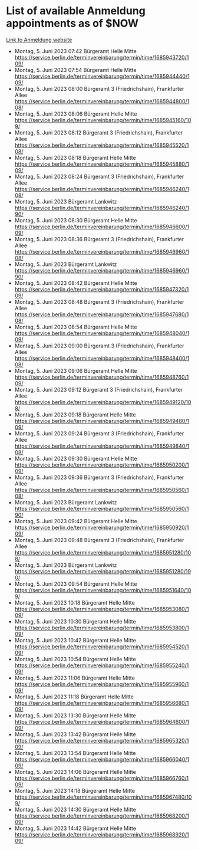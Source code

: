 # List of available Anmeldung appointments as of $NOW
[Link to Anmeldung website](https://service.berlin.de/terminvereinbarung/termin/tag.php?termin=1&anliegen[]=120686&dienstleisterlist=122210,122217,327316,122219,327312,122227,327314,122231,327346,122243,327348,122254,122252,329742,122260,329745,122262,329748,122271,327278,122273,327274,122277,327276,330436,122280,327294,122282,327290,122284,327292,122291,327270,122285,327266,122286,327264,122296,327268,150230,329760,122297,327286,122294,327284,122312,329763,122314,329775,122304,327330,122311,327334,122309,327332,317869,122281,327352,122279,329772,122283,122276,327324,122274,327326,122267,329766,122246,327318,122251,327320,122257,327322,122208,327298,122226,327300&herkunft=http%3A%2F%2Fservice.berlin.de%2Fdienstleistung%2F120686%2F)
- Montag, 5. Juni 2023 07:42 Bürgeramt Helle Mitte https://service.berlin.de/terminvereinbarung/termin/time/1685943720/109/
- Montag, 5. Juni 2023 07:54 Bürgeramt Helle Mitte https://service.berlin.de/terminvereinbarung/termin/time/1685944440/109/
- Montag, 5. Juni 2023 08:00 Bürgeramt 3 (Friedrichshain), Frankfurter Allee https://service.berlin.de/terminvereinbarung/termin/time/1685944800/108/
- Montag, 5. Juni 2023 08:06 Bürgeramt Helle Mitte https://service.berlin.de/terminvereinbarung/termin/time/1685945160/109/
- Montag, 5. Juni 2023 08:12 Bürgeramt 3 (Friedrichshain), Frankfurter Allee https://service.berlin.de/terminvereinbarung/termin/time/1685945520/108/
- Montag, 5. Juni 2023 08:18 Bürgeramt Helle Mitte https://service.berlin.de/terminvereinbarung/termin/time/1685945880/109/
- Montag, 5. Juni 2023 08:24 Bürgeramt 3 (Friedrichshain), Frankfurter Allee https://service.berlin.de/terminvereinbarung/termin/time/1685946240/108/
- Montag, 5. Juni 2023  Bürgeramt Lankwitz https://service.berlin.de/terminvereinbarung/termin/time/1685946240/190/
- Montag, 5. Juni 2023 08:30 Bürgeramt Helle Mitte https://service.berlin.de/terminvereinbarung/termin/time/1685946600/109/
- Montag, 5. Juni 2023 08:36 Bürgeramt 3 (Friedrichshain), Frankfurter Allee https://service.berlin.de/terminvereinbarung/termin/time/1685946960/108/
- Montag, 5. Juni 2023  Bürgeramt Lankwitz https://service.berlin.de/terminvereinbarung/termin/time/1685946960/190/
- Montag, 5. Juni 2023 08:42 Bürgeramt Helle Mitte https://service.berlin.de/terminvereinbarung/termin/time/1685947320/109/
- Montag, 5. Juni 2023 08:48 Bürgeramt 3 (Friedrichshain), Frankfurter Allee https://service.berlin.de/terminvereinbarung/termin/time/1685947680/108/
- Montag, 5. Juni 2023 08:54 Bürgeramt Helle Mitte https://service.berlin.de/terminvereinbarung/termin/time/1685948040/109/
- Montag, 5. Juni 2023 09:00 Bürgeramt 3 (Friedrichshain), Frankfurter Allee https://service.berlin.de/terminvereinbarung/termin/time/1685948400/108/
- Montag, 5. Juni 2023 09:06 Bürgeramt Helle Mitte https://service.berlin.de/terminvereinbarung/termin/time/1685948760/109/
- Montag, 5. Juni 2023 09:12 Bürgeramt 3 (Friedrichshain), Frankfurter Allee https://service.berlin.de/terminvereinbarung/termin/time/1685949120/108/
- Montag, 5. Juni 2023 09:18 Bürgeramt Helle Mitte https://service.berlin.de/terminvereinbarung/termin/time/1685949480/109/
- Montag, 5. Juni 2023 09:24 Bürgeramt 3 (Friedrichshain), Frankfurter Allee https://service.berlin.de/terminvereinbarung/termin/time/1685949840/108/
- Montag, 5. Juni 2023 09:30 Bürgeramt Helle Mitte https://service.berlin.de/terminvereinbarung/termin/time/1685950200/109/
- Montag, 5. Juni 2023 09:36 Bürgeramt 3 (Friedrichshain), Frankfurter Allee https://service.berlin.de/terminvereinbarung/termin/time/1685950560/108/
- Montag, 5. Juni 2023  Bürgeramt Lankwitz https://service.berlin.de/terminvereinbarung/termin/time/1685950560/190/
- Montag, 5. Juni 2023 09:42 Bürgeramt Helle Mitte https://service.berlin.de/terminvereinbarung/termin/time/1685950920/109/
- Montag, 5. Juni 2023 09:48 Bürgeramt 3 (Friedrichshain), Frankfurter Allee https://service.berlin.de/terminvereinbarung/termin/time/1685951280/108/
- Montag, 5. Juni 2023  Bürgeramt Lankwitz https://service.berlin.de/terminvereinbarung/termin/time/1685951280/190/
- Montag, 5. Juni 2023 09:54 Bürgeramt Helle Mitte https://service.berlin.de/terminvereinbarung/termin/time/1685951640/109/
- Montag, 5. Juni 2023 10:18 Bürgeramt Helle Mitte https://service.berlin.de/terminvereinbarung/termin/time/1685953080/109/
- Montag, 5. Juni 2023 10:30 Bürgeramt Helle Mitte https://service.berlin.de/terminvereinbarung/termin/time/1685953800/109/
- Montag, 5. Juni 2023 10:42 Bürgeramt Helle Mitte https://service.berlin.de/terminvereinbarung/termin/time/1685954520/109/
- Montag, 5. Juni 2023 10:54 Bürgeramt Helle Mitte https://service.berlin.de/terminvereinbarung/termin/time/1685955240/109/
- Montag, 5. Juni 2023 11:06 Bürgeramt Helle Mitte https://service.berlin.de/terminvereinbarung/termin/time/1685955960/109/
- Montag, 5. Juni 2023 11:18 Bürgeramt Helle Mitte https://service.berlin.de/terminvereinbarung/termin/time/1685956680/109/
- Montag, 5. Juni 2023 13:30 Bürgeramt Helle Mitte https://service.berlin.de/terminvereinbarung/termin/time/1685964600/109/
- Montag, 5. Juni 2023 13:42 Bürgeramt Helle Mitte https://service.berlin.de/terminvereinbarung/termin/time/1685965320/109/
- Montag, 5. Juni 2023 13:54 Bürgeramt Helle Mitte https://service.berlin.de/terminvereinbarung/termin/time/1685966040/109/
- Montag, 5. Juni 2023 14:06 Bürgeramt Helle Mitte https://service.berlin.de/terminvereinbarung/termin/time/1685966760/109/
- Montag, 5. Juni 2023 14:18 Bürgeramt Helle Mitte https://service.berlin.de/terminvereinbarung/termin/time/1685967480/109/
- Montag, 5. Juni 2023 14:30 Bürgeramt Helle Mitte https://service.berlin.de/terminvereinbarung/termin/time/1685968200/109/
- Montag, 5. Juni 2023 14:42 Bürgeramt Helle Mitte https://service.berlin.de/terminvereinbarung/termin/time/1685968920/109/
